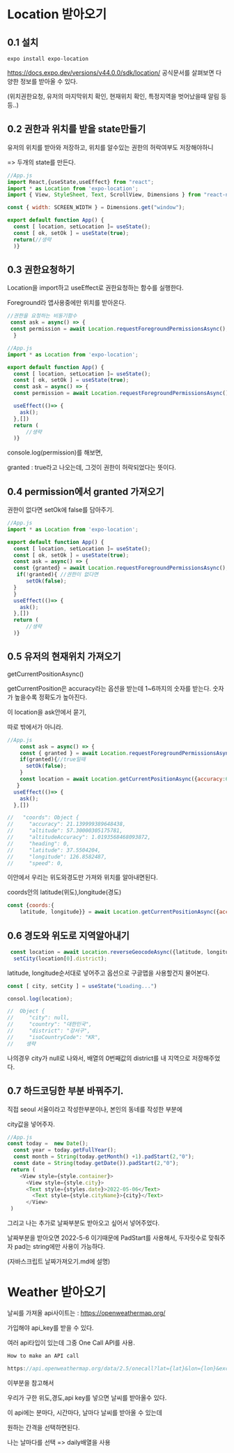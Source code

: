 # Location 받아오기
## 0.1 설치
```node
expo install expo-location
```

https://docs.expo.dev/versions/v44.0.0/sdk/location/ 공식문서를 살펴보면 다양한 정보를 받아올 수 있다.

(위치권한요청, 유저의 마지막위치 확인, 현재위치 확인, 특정지역을 벗어났을때 알림 등등..)

## 0.2 권한과 위치를 받을 state만들기

유저의 위치를 받아와 저장하고, 위치를 알수있는 권한의 허락여부도 저장해야하니

=> 두개의 state를 만든다.
```js
//App.js
import React,{useState,useEffect} from "react";
import * as Location from 'expo-location';
import { View, StyleSheet, Text, ScrollView, Dimensions } from "react-native";

const { width: SCREEN_WIDTH } = Dimensions.get("window");

export default function App() {
  const [ location, setLocation ]= useState();
  const [ ok, setOk ] = useState(true);
  return(//생략
  )}
```

## 0.3 권한요청하기

Location을 import하고 useEffect로 권한요청하는 함수를 실행한다.

Foreground라 앱사용중에만 위치를 받아온다.
```js
//권한을 요청하는 비동기함수
 const ask = async() => {
 const permission = await Location.requestForegroundPermissionsAsync();
  }
```

```js
//App.js
import * as Location from 'expo-location';

export default function App() {
  const [ location, setLocation ]= useState();
  const [ ok, setOk ] = useState(true);
  const ask = async() => {
  const permission = await Location.requestForegroundPermissionsAsync();

  useEffect(()=> {
    ask();
  },[])
  return (
      //생략
  )}
```

console.log(permission)를 해보면,

granted : true라고 나오는데, 그것이 권한이 허락되었다는 뜻이다.

## 0.4 permission에서 granted 가져오기

권한이 없다면 setOk에 false를 담아주기.

```js
//App.js
import * as Location from 'expo-location';

export default function App() {
  const [ location, setLocation ]= useState();
  const [ ok, setOk ] = useState(true);
  const ask = async() => {
  const {granted} = await Location.requestForegroundPermissionsAsync();
   if(!granted){ //권한이 없다면
      setOk(false);
  }
  }
  useEffect(()=> {
    ask();
  },[])
  return (
      //생략
  )}
```


## 0.5 유저의 현재위치 가져오기

getCurrentPositionAsync()

getCurrentPosition은 accuracy라는 옵션을 받는데 1~6까지의 숫자를 받는다. 숫자가 높을수록 정확도가 높아진다.


이 location을 ask안에서 묻기,

따로 밖에서가 아니라.

```js
//App.js
    const ask = async() => {
    const { granted } = await Location.requestForegroundPermissionsAsync();
    if(granted){//true일때
      setOk(false);
    }
    const location = await Location.getCurrentPositionAsync({accuracy:6})
   }
  useEffect(()=> {
    ask();
  },[])

//   "coords": Object {
//     "accuracy": 21.139999389648438,
//     "altitude": 57.30000305175781,
//     "altitudeAccuracy": 1.0193568468093872,
//     "heading": 0,
//     "latitude": 37.5504204,
//     "longitude": 126.8582487,
//     "speed": 0,
  ```

이안에서 우리는 위도와경도만 가져와 위치를 알아내면된다. 

coords안의 latitude(위도),longitude(경도)
```js
const {coords:{
    latitude, longitude}} = await Location.getCurrentPositionAsync({accuracy:6})
```

## 0.6 경도와 위도로 지역알아내기

```js
 const location = await Location.reverseGeocodeAsync({latitude, longitude},{useGoogleMaps:false});
  setCity(location[0].district);
```
latitude, longitude순서대로 넣어주고
옵션으로 구글맵을 사용할건지 물어본다.

```js
const [ city, setCity ] = useState("Loading...")

consol.log(location);

//  Object {
//     "city": null,
//     "country": "대한민국",
//     "district": "강서구",
//     "isoCountryCode": "KR",
//    생략
```

나의경우 city가 null로 나와서,
배열의 0번째값의 district를 내 지역으로 저장해주었다.

## 0.7 하드코딩한 부분 바꿔주기.

직접 seoul 서울이라고 작성한부분이나, 본인의 동네를 작성한 부분에

city값을 넣어주자.

```js
//App.js
const today =  new Date();
  const year = today.getFullYear();
  const month = String(today.getMonth() +1).padStart(2,"0");
  const date = String(today.getDate()).padStart(2,"0");
 return (
    <View style={style.container}>
      <View style={style.city}> 
      <Text style={styles.date}>2022-05-06</Text>
        <Text style={style.cityName}>{city}</Text>
      </View>
 )
```
그리고 나는 추가로 날짜부분도 받아오고 싶어서 넣어주었다.

날짜부분을 받아오면 2022-5-6 이기때문에
PadStart를 사용해서, 두자릿수로 맞춰주자
pad는 string에만 사용이 가능하다.

(자바스크립트 날짜가져오기.md에 설명)

# Weather 받아오기

날씨를 가져올 api사이트는 : https://openweathermap.org/

가입해야 api_key를 받을 수 있다.

여러 api타입이 있는데 그중 One Call API를 사용.
```js
How to make an API call

https://api.openweathermap.org/data/2.5/onecall?lat={lat}&lon={lon}&exclude={part}&appid={API key}

```
 이부분을 참고해서 

우리가 구한 위도,경도,api key를 넣으면 날씨를 받아올수 있다.

이 api에는 분마다, 시간마다, 날마다 날씨를 받아올 수 있는데

원하는 간격을 선택하면된다.

나는 날마다를 선택 => daily배열을 사용



